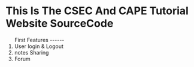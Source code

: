 This Is The CSEC And CAPE Tutorial Website SourceCode
======

<ol>
First Features
------
<li>User login & Logout </li>
<li>notes Sharing </li>
<li>Forum </li>
</ol>

